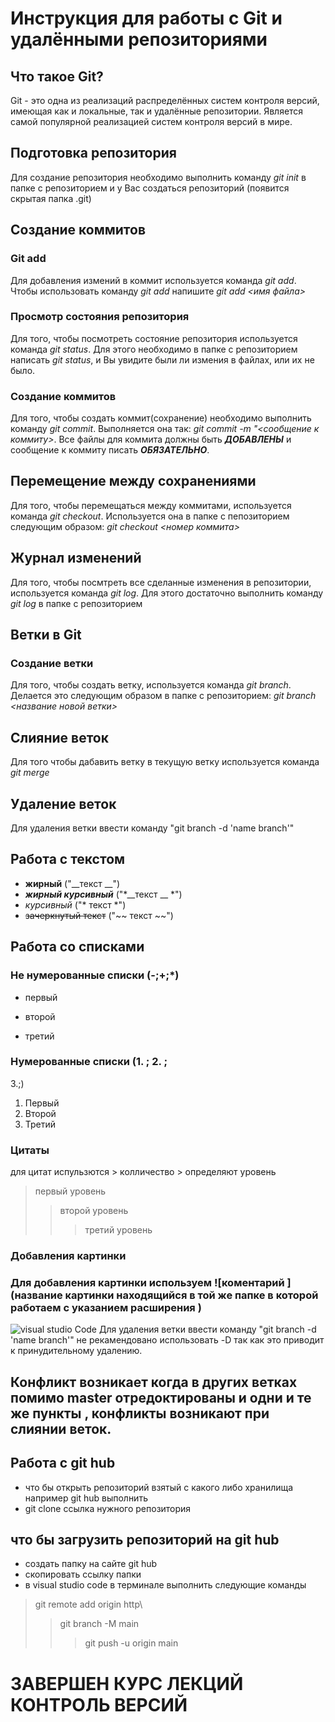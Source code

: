 # Инструкция для работы с Git и удалёнными репозиториями

## Что такое Git?
Git - это одна из реализаций распределённых систем контроля версий, имеющая как и локальные, так и удалённые репозитории. Является самой популярной реализацией систем контроля версий в мире.
## Подготовка репозитория
Для создание репозитория необходимо выполнить команду *git init*  в папке с репозиторием и у Вас создаться репозиторий (появится скрытая папка .git)

## Создание коммитов

### Git add
Для добавления измений в коммит используется команда *git add*. Чтобы использовать команду *git add* напишите *git add <имя файла>*

### Просмотр состояния репозитория
Для того, чтобы посмотреть состояние репозитория используется команда *git status*. Для этого необходимо в папке с репозиторием написать *git status*, и Вы увидите были ли измения в файлах, или их не было.

### Создание коммитов
Для того, чтобы создать коммит(сохранение) необходимо выполнить команду *git commit*. Выполняется она так: *git commit -m "<сообщение к коммиту>*. Все файлы для коммита должны быть ***ДОБАВЛЕНЫ*** и сообщение к коммиту писать ***ОБЯЗАТЕЛЬНО***.

## Перемещение между сохранениями
Для того, чтобы перемещаться между коммитами, используется команда *git checkout*. Используется она в папке с пепозиторием следующим образом: *git checkout <номер коммита>*

## Журнал изменений
Для того, чтобы посмтреть все сделанные изменения в репозитории, используется команда *git log*. Для этого достаточно выполнить команду *git log* в папке с репозиторием

## Ветки в Git

### Создание ветки

Для того, чтобы создать ветку, используется команда *git branch*. Делается это следующим образом в папке с репозиторием: *git branch <название новой ветки>*

## Слияние веток

Для того чтобы дабавить ветку в текущую ветку используется команда *git merge <name branch>*

## Удаление веток
Для удаления ветки ввести команду "git branch -d 'name branch'"
## Работа с текстом 
- __жирный__ ("__текст __")
- *__жирный курсивный__* ("*__текст __ *")
- *курсивный* ("* текст *")
- ~~зачеркнутый текст~~ ("~~ текст ~~")
## Работа со списками
### Не нумерованные списки (-;+;*)
- первый
+ второй
* третий
### Нумерованные списки (1. ; 2. ;
3.;)
1. Первый
2. Второй
3. Третий 
### Цитаты
для цитат испульзются > колличество > определяют уровень
> первый уровень 
>> второй уровень
>>> третий уровень
### Добавления картинки 
### Для добавления картинки используем ![коментарий ](название картинки находящийся в той же папке в которой работаем с указанием расширения )
![visual studio Code](vscode.png)
Для удаления ветки ввести команду "git branch -d 'name branch'" не рекамендовано использовать -D так как это приводит к принудительному удалению.
## Конфликт возникает когда в  других ветках помимо master отредоктированы и одни и те же пункты , конфликты возникают при слиянии веток.


## Работа с git hub
- что бы открыть репозиторий взятый с какого либо хранилища например git hub выполнить
- git clone ссылка нужного репозитория
##  что бы загрузить репозиторий на git hub
- создать папку на сайте git hub 
- скопировать ссылку папки
- в visual studio code в терминале выполнить следующие команды 
> git remote add origin http\
>> git branch -M main
>>> git push -u origin main
# ЗАВЕРШЕН КУРС ЛЕКЦИЙ КОНТРОЛЬ ВЕРСИЙ